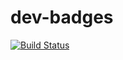 # dev-badges

[![Build Status](https://travis-ci.org/frame00/dev-badges.svg?branch=master)](https://travis-ci.org/frame00/dev-badges)
